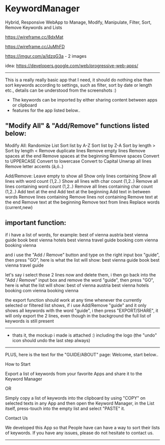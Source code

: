 # KeywordManager
Hybrid, Responsive WebApp to Manage, Modify, Manipulate, Filter, Sort, Remove Keywords and Lists

https://wireframe.cc/8dxMat

https://wireframe.cc/JuMhFD

https://imgur.com/a/IdzqG3a - 2 images

idea: https://developers.google.com/web/progressive-web-apps/

----------------------------

This is a really really basic app that I need, it should do nothing else than sort keywords according to settings, such as filter, sort by date or length etc., details can be understood from the screenshots :)

- The keywords can be imported by either sharing content between apps or clipboard
- features for the app listed below..


"Modify All" & "Add/Remove" functions listed below:
----------------------------

Modify All:
Randomize List
Sort list by A-Z
Sort list by Z-A
Sort by length >
Sort by length <
Remove duplicate lines
Remove empty lines
Remove spaces at the end
Remove spaces at the beginning
Remove spaces
Convert to UPPERCASE
Convert to lowercase
Convert to Capital
Unwrap all lines
Remove letter accents (ä,ó..)

Add/Remove:
Leave empty to show all
Show only lines containing
Show all lines with word count (1,2..)
Show all lines with char count (1,2..)
Remove all lines containing word count (1,2..)
Remove all lines containing char count (1,2..)
Add text at the end
Add text at the beginning
Add text in between words
Remove lines containing
Remove lines not containing
Remove text at the end
Remove text at the beginning
Remove text from lines
Replace words (current,new)


important function:
----------------------------

if i have a list of words, for example:
best of vienna austria
best vienna guide book
best vienna hotels
best vienna travel guide
booking com vienna
booking vienna

and i use the "Add / Remove" button and type on the right input box "guide", then press "GO", here is what the list will show:
best vienna guide book
best vienna travel guide

let's say i select those 2 lines now and delete them, i then go back into the "Add / Remove" input box and remove the word "guide", then press "GO", here is what the list will show:
best of vienna austria
best vienna hotels
booking com vienna
booking vienna

the export function should work at any time whenever the currently selected or filtered list shows, if i use Add/Remove "guide" and it only shows all keywords with the word "guide", i then press "EXPORT/SHARE", it will only export the 2 lines, even though in the background the full list of keywords is still present

---------------------------

- thats it, the mockup i made is attached :) including the logo
(the "undo" icon should undo the last step always)

---------------------------
PLUS, here is the text for the "GUIDE/ABOUT" page:
Welcome, start below..

How to Start

Export a list of keywords from your favorite Apps and share it to the Keyword Manager

OR

Simply copy a list of keywords into the clipboard by using "COPY" on selected texts in any App and then open the Keyword Manager, in the List itself, press-touch into the empty list and select "PASTE" it.

Contact Us

We developed this App so that People have can have a way to sort their lists of keywords. If you have any issues, please do not hesitate to contact us.

---------------------------

